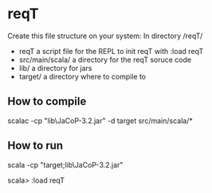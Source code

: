 reqT
====
Create this file structure on your system:
In directory <somewhere>/reqT/
- reqT a script file for the REPL to init reqT with :load reqT
- src/main/scala/  a directory for the reqT soruce code
- lib/ a directory for jars 
- target/ a directory where to compile to

How to compile
-----
scalac -cp "lib\JaCoP-3.2.jar" -d target src/main/scala/*

How to run
-----
scala -cp "target;lib\JaCoP-3.2.jar" 

scala> :load reqT